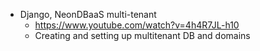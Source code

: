 - Django, NeonDBaaS multi-tenant
  - https://www.youtube.com/watch?v=4h4R7JL-h10
  - Creating and setting up multitenant DB and domains
